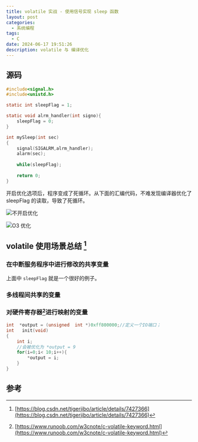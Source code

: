```yaml
---
title: volatile 实战 - 使用信号实现 sleep 函数
layout: post
categories:
  - 系统编程
tags:
  - C
date: 2024-06-17 19:51:26
description: volatile 与 编译优化
---
```



## 源码

```C
#include<signal.h>
#include<unistd.h>

static int sleepFlag = 1;

static void alrm_handler(int signo){
    sleepFlag = 0;
}

int mySleep(int sec)
{
    signal(SIGALRM,alrm_handler);
    alarm(sec);
    
    while(sleepFlag);
    
    return 0;
}
```


开启优化选项后，程序变成了死循环。从下面的汇编代码，不难发现编译器优化了 sleepFlag 的读取，导致了死循环。


![不开启优化](/assets/2024-06-17-O0.png "不开启优化")

![O3 优化](/assets/2024-06-17-O3.png "O3 优化")


## volatile 使用场景总结 [^1]

### 在中断服务程序中进行修改的共享变量

上面中 `sleepFlag` 就是一个很好的例子。

### 多线程间共享的变量


### 对硬件寄存器[^2]进行映射的变量
```C
int  *output = (unsigned  int *)0xff800000;//定义一个IO端口；
int   init(void)
{
    int i;
    //会被优化为 *output = 9
    for(i=0;i< 10;i++){
        *output = i;
    }
}
```

## 参考
[^1]: [https://blog.csdn.net/tigerjibo/article/details/7427366](https://blog.csdn.net/tigerjibo/article/details/7427366)
[^2]: [https://www.runoob.com/w3cnote/c-volatile-keyword.html](https://www.runoob.com/w3cnote/c-volatile-keyword.html)
[^3]: [硬件寄存器](https://zh.wikipedia.org/wiki/%E7%A1%AC%E9%AB%94%E6%9A%AB%E5%AD%98%E5%99%A8)
